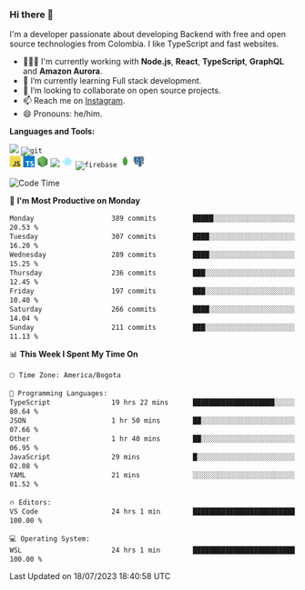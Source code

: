 ### Hi there 👋

I'm a developer passionate about developing Backend with free and open source technologies from Colombia. I like TypeScript and fast websites.

- 👨🏽‍💻 I'm currently working with **Node.js**, **React**, **TypeScript**, **GraphQL** and **Amazon Aurora**.
- 🌱 I’m currently learning Full stack development.
- 🚀 I’m looking to collaborate on open source projects.
- 📫   Reach me on [Instagram](https://instagram.com/nexckycort).
- 😄  Pronouns: he/him.

**Languages and Tools:**  

<code><img height="20"  src="https://upload.wikimedia.org/wikipedia/commons/2/2d/Visual_Studio_Code_1.18_icon.svg"></code>
<code><img src="https://www.vectorlogo.zone/logos/git-scm/git-scm-icon.svg" alt="git" height="20"/> </code>
<code><img height="20" src="https://raw.githubusercontent.com/github/explore/80688e429a7d4ef2fca1e82350fe8e3517d3494d/topics/javascript/javascript.png"></code>
<code><img height="20" src="https://raw.githubusercontent.com/github/explore/80688e429a7d4ef2fca1e82350fe8e3517d3494d/topics/typescript/typescript.png"></code>
<code><img height="20" src="https://raw.githubusercontent.com/github/explore/80688e429a7d4ef2fca1e82350fe8e3517d3494d/topics/nodejs/nodejs.png"></code>
<code><img height="20" src="https://deno.land/logo.svg"></code>
<code><img height="20" src="https://raw.githubusercontent.com/github/explore/80688e429a7d4ef2fca1e82350fe8e3517d3494d/topics/react/react.png"></code>
<code><img src="https://www.vectorlogo.zone/logos/firebase/firebase-icon.svg" alt="firebase"  height="20"/></code>
<code><img src="https://raw.githubusercontent.com/devicons/devicon/master/icons/mongodb/mongodb-original.svg"  height="20"/></code>
<code><img src="https://raw.githubusercontent.com/devicons/devicon/master/icons/postgresql/postgresql-original.svg" height="20"/></code>

<!--START_SECTION:waka-->
![Code Time](http://img.shields.io/badge/Code%20Time-3%2C373%20hrs%2041%20mins-blue)

📅 **I'm Most Productive on Monday** 

```text
Monday                   389 commits         █████░░░░░░░░░░░░░░░░░░░░   20.53 % 
Tuesday                  307 commits         ████░░░░░░░░░░░░░░░░░░░░░   16.20 % 
Wednesday                289 commits         ████░░░░░░░░░░░░░░░░░░░░░   15.25 % 
Thursday                 236 commits         ███░░░░░░░░░░░░░░░░░░░░░░   12.45 % 
Friday                   197 commits         ███░░░░░░░░░░░░░░░░░░░░░░   10.40 % 
Saturday                 266 commits         ████░░░░░░░░░░░░░░░░░░░░░   14.04 % 
Sunday                   211 commits         ███░░░░░░░░░░░░░░░░░░░░░░   11.13 % 
```


📊 **This Week I Spent My Time On** 

```text
🕑︎ Time Zone: America/Bogota

💬 Programming Languages: 
TypeScript               19 hrs 22 mins      ████████████████████░░░░░   80.64 % 
JSON                     1 hr 50 mins        ██░░░░░░░░░░░░░░░░░░░░░░░   07.66 % 
Other                    1 hr 40 mins        ██░░░░░░░░░░░░░░░░░░░░░░░   06.95 % 
JavaScript               29 mins             █░░░░░░░░░░░░░░░░░░░░░░░░   02.08 % 
YAML                     21 mins             ░░░░░░░░░░░░░░░░░░░░░░░░░   01.52 % 

🔥 Editors: 
VS Code                  24 hrs 1 min        █████████████████████████   100.00 % 

💻 Operating System: 
WSL                      24 hrs 1 min        █████████████████████████   100.00 % 
```


 Last Updated on 18/07/2023 18:40:58 UTC
<!--END_SECTION:waka-->

